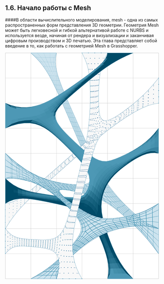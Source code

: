 ## 1.6. Начало работы с Mesh

####В области вычислительного моделирования, mesh - одна из самых распространенных форм представления 3D геометрии. Геометрия Mesh может быть легковесной и гибкой альтернативой работе с NURBS и используется везде, начиная от рендера и визуализации и заканчивая цифровым производством и 3D печатью. Эта глава представляет собой введение в то, как работать с геометрией Mesh в Grasshopper.

![IMAGE](images/cover.png)

